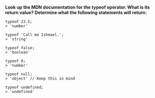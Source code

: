 **Look up the MDN documentation for the typeof operator. What is its return value? Determine what the following statements will return:**

```
typeof 23.5;
> 'number'

typeof 'Call me Ishmael.';
> 'string'

typeof false;
> 'boolean'

typeof 0;
> 'number'

typeof null;
> 'object' // Keep this in mind

typeof undefined;
> 'undefined'
```
